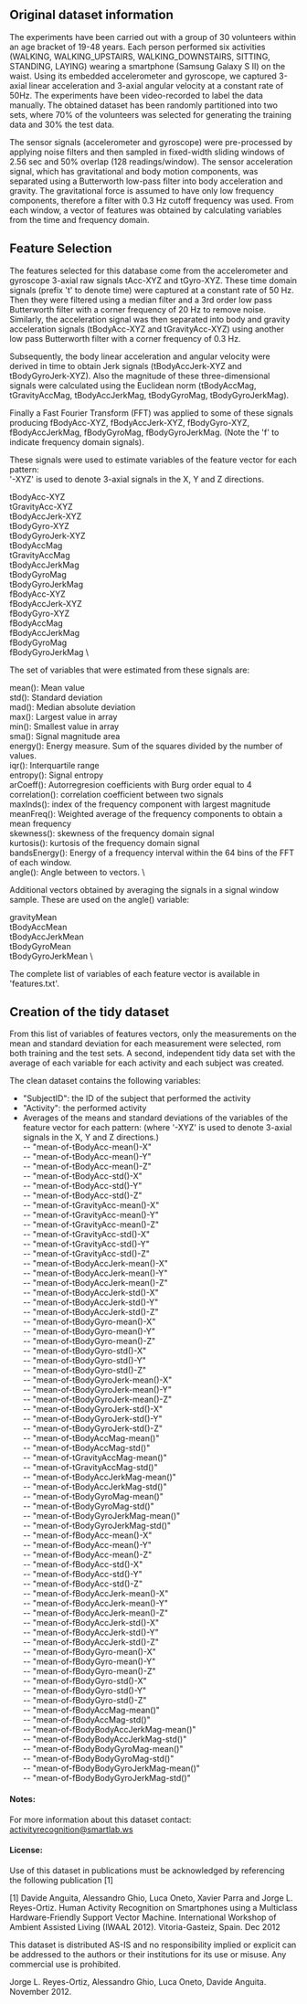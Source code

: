 ## Original dataset information

The experiments have been carried out with a group of 30 volunteers within an age bracket of 19-48 years. Each person performed six activities (WALKING, WALKING_UPSTAIRS, WALKING_DOWNSTAIRS, SITTING, STANDING, LAYING) wearing a smartphone (Samsung Galaxy S II) on the waist. Using its embedded accelerometer and gyroscope, we captured 3-axial linear acceleration and 3-axial angular velocity at a constant rate of 50Hz. The experiments have been video-recorded to label the data manually. The obtained dataset has been randomly partitioned into two sets, where 70% of the volunteers was selected for generating the training data and 30% the test data. 

The sensor signals (accelerometer and gyroscope) were pre-processed by applying noise filters and then sampled in fixed-width sliding windows of 2.56 sec and 50% overlap (128 readings/window). The sensor acceleration signal, which has gravitational and body motion components, was separated using a Butterworth low-pass filter into body acceleration and gravity. The gravitational force is assumed to have only low frequency components, therefore a filter with 0.3 Hz cutoff frequency was used. From each window, a vector of features was obtained by calculating variables from the time and frequency domain. 


## Feature Selection 

The features selected for this database come from the accelerometer and gyroscope 3-axial raw signals tAcc-XYZ and tGyro-XYZ. These time domain signals (prefix 't' to denote time) were captured at a constant rate of 50 Hz. Then they were filtered using a median filter and a 3rd order low pass Butterworth filter with a corner frequency of 20 Hz to remove noise. Similarly, the acceleration signal was then separated into body and gravity acceleration signals (tBodyAcc-XYZ and tGravityAcc-XYZ) using another low pass Butterworth filter with a corner frequency of 0.3 Hz. 

Subsequently, the body linear acceleration and angular velocity were derived in time to obtain Jerk signals (tBodyAccJerk-XYZ and tBodyGyroJerk-XYZ). Also the magnitude of these three-dimensional signals were calculated using the Euclidean norm (tBodyAccMag, tGravityAccMag, tBodyAccJerkMag, tBodyGyroMag, tBodyGyroJerkMag). 

Finally a Fast Fourier Transform (FFT) was applied to some of these signals producing fBodyAcc-XYZ, fBodyAccJerk-XYZ, fBodyGyro-XYZ, fBodyAccJerkMag, fBodyGyroMag, fBodyGyroJerkMag. (Note the 'f' to indicate frequency domain signals). 

These signals were used to estimate variables of the feature vector for each pattern:  
'-XYZ' is used to denote 3-axial signals in the X, Y and Z directions.

tBodyAcc-XYZ \
tGravityAcc-XYZ \
tBodyAccJerk-XYZ \
tBodyGyro-XYZ \
tBodyGyroJerk-XYZ \
tBodyAccMag \
tGravityAccMag \
tBodyAccJerkMag \
tBodyGyroMag \
tBodyGyroJerkMag \
fBodyAcc-XYZ \
fBodyAccJerk-XYZ \
fBodyGyro-XYZ \
fBodyAccMag \
fBodyAccJerkMag \
fBodyGyroMag \
fBodyGyroJerkMag \
 
The set of variables that were estimated from these signals are: 

mean(): Mean value \
std(): Standard deviation \
mad(): Median absolute deviation  \
max(): Largest value in array \
min(): Smallest value in array \
sma(): Signal magnitude area \
energy(): Energy measure. Sum of the squares divided by the number of values.  \
iqr(): Interquartile range \
entropy(): Signal entropy \
arCoeff(): Autorregresion coefficients with Burg order equal to 4 \
correlation(): correlation coefficient between two signals \
maxInds(): index of the frequency component with largest magnitude \
meanFreq(): Weighted average of the frequency components to obtain a mean frequency \
skewness(): skewness of the frequency domain signal  \
kurtosis(): kurtosis of the frequency domain signal  \
bandsEnergy(): Energy of a frequency interval within the 64 bins of the FFT of each window. \
angle(): Angle between to vectors. \

Additional vectors obtained by averaging the signals in a signal window sample. These are used on the angle() variable:

gravityMean \
tBodyAccMean \
tBodyAccJerkMean \
tBodyGyroMean \
tBodyGyroJerkMean \

The complete list of variables of each feature vector is available in 'features.txt'.


## Creation of the tidy dataset 
From this list of variables of features vectors, only the measurements on the mean and standard deviation for each measurement were selected, rom both training and the test sets.
A second, independent tidy data set with the average of each variable for each activity and each subject was created. 

The clean dataset contains the following variables:

- "SubjectID": the ID of the subject that performed the activity                           
- "Activity": the performed activity
- Averages of the means and standard deviations of the variables of the feature vector for each pattern: (where '-XYZ' is used to denote 3-axial signals in the X, Y and Z directions.) \
-- "mean-of-tBodyAcc-mean()-X"    
-- "mean-of-tBodyAcc-mean()-Y"           
-- "mean-of-tBodyAcc-mean()-Z"           
-- "mean-of-tBodyAcc-std()-X"           
-- "mean-of-tBodyAcc-std()-Y"            
-- "mean-of-tBodyAcc-std()-Z"            
-- "mean-of-tGravityAcc-mean()-X"       
-- "mean-of-tGravityAcc-mean()-Y"        
-- "mean-of-tGravityAcc-mean()-Z"        
-- "mean-of-tGravityAcc-std()-X"        
-- "mean-of-tGravityAcc-std()-Y"         
-- "mean-of-tGravityAcc-std()-Z"         
-- "mean-of-tBodyAccJerk-mean()-X"      
-- "mean-of-tBodyAccJerk-mean()-Y"       
-- "mean-of-tBodyAccJerk-mean()-Z"       
-- "mean-of-tBodyAccJerk-std()-X"       
-- "mean-of-tBodyAccJerk-std()-Y"        
-- "mean-of-tBodyAccJerk-std()-Z"        
-- "mean-of-tBodyGyro-mean()-X"         
-- "mean-of-tBodyGyro-mean()-Y"          
-- "mean-of-tBodyGyro-mean()-Z"          
-- "mean-of-tBodyGyro-std()-X"          
-- "mean-of-tBodyGyro-std()-Y"           
-- "mean-of-tBodyGyro-std()-Z"          
-- "mean-of-tBodyGyroJerk-mean()-X"     
-- "mean-of-tBodyGyroJerk-mean()-Y"     
-- "mean-of-tBodyGyroJerk-mean()-Z"      
-- "mean-of-tBodyGyroJerk-std()-X"      
-- "mean-of-tBodyGyroJerk-std()-Y"       
-- "mean-of-tBodyGyroJerk-std()-Z"       
-- "mean-of-tBodyAccMag-mean()"         
-- "mean-of-tBodyAccMag-std()"           
-- "mean-of-tGravityAccMag-mean()"       
-- "mean-of-tGravityAccMag-std()"       
-- "mean-of-tBodyAccJerkMag-mean()"      
-- "mean-of-tBodyAccJerkMag-std()"       
-- "mean-of-tBodyGyroMag-mean()"        
-- "mean-of-tBodyGyroMag-std()"          
-- "mean-of-tBodyGyroJerkMag-mean()"     
-- "mean-of-tBodyGyroJerkMag-std()"     
-- "mean-of-fBodyAcc-mean()-X"           
-- "mean-of-fBodyAcc-mean()-Y"           
-- "mean-of-fBodyAcc-mean()-Z"          
-- "mean-of-fBodyAcc-std()-X"            
-- "mean-of-fBodyAcc-std()-Y"            
-- "mean-of-fBodyAcc-std()-Z"           
-- "mean-of-fBodyAccJerk-mean()-X"       
-- "mean-of-fBodyAccJerk-mean()-Y"       
-- "mean-of-fBodyAccJerk-mean()-Z"      
-- "mean-of-fBodyAccJerk-std()-X"        
-- "mean-of-fBodyAccJerk-std()-Y"        
-- "mean-of-fBodyAccJerk-std()-Z"       
-- "mean-of-fBodyGyro-mean()-X"          
-- "mean-of-fBodyGyro-mean()-Y"          
-- "mean-of-fBodyGyro-mean()-Z"         
-- "mean-of-fBodyGyro-std()-X"           
-- "mean-of-fBodyGyro-std()-Y"           
-- "mean-of-fBodyGyro-std()-Z"          
-- "mean-of-fBodyAccMag-mean()"          
-- "mean-of-fBodyAccMag-std()"     
-- "mean-of-fBodyBodyAccJerkMag-mean()"      
-- "mean-of-fBodyBodyAccJerkMag-std()"     
-- "mean-of-fBodyBodyGyroMag-mean()"     
-- "mean-of-fBodyBodyGyroMag-std()"       
-- "mean-of-fBodyBodyGyroJerkMag-mean()"      
-- "mean-of-fBodyBodyGyroJerkMag-std()"

#### Notes: 

For more information about this dataset contact: activityrecognition@smartlab.ws

#### License:
Use of this dataset in publications must be acknowledged by referencing the following publication [1] 

[1] Davide Anguita, Alessandro Ghio, Luca Oneto, Xavier Parra and Jorge L. Reyes-Ortiz. Human Activity Recognition on Smartphones using a Multiclass Hardware-Friendly Support Vector Machine. International Workshop of Ambient Assisted Living (IWAAL 2012). Vitoria-Gasteiz, Spain. Dec 2012

This dataset is distributed AS-IS and no responsibility implied or explicit can be addressed to the authors or their institutions for its use or misuse. Any commercial use is prohibited.

Jorge L. Reyes-Ortiz, Alessandro Ghio, Luca Oneto, Davide Anguita. November 2012.
